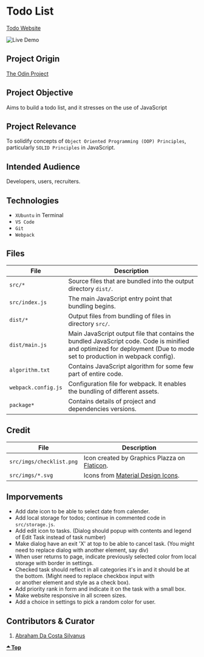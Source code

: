 # Todo List

[Todo Website](https://asdacosta.github.io/todo-list/)

![Live Demo](./todo-demo.gif)

## Project Origin
[The Odin Project](https://www.theodinproject.com/)

## Project Objective
Aims to build a todo list, and it stresses on the use of JavaScript

## Project Relevance
To solidify concepts of `Object Oriented Programming (OOP) Principles`, particularly `SOLID Principles` in JavaScript. 

## Intended Audience
Developers, users, recruiters.

## Technologies
* `XUbuntu` in Terminal
* `VS Code`
* `Git`
* `Webpack`

## Files
| File | Description |
| - | - |
|`src/*`| Source files that are bundled into the output directory `dist/`.|
|`src/index.js`| The main JavaScript entry point that bundling begins.|
|`dist/*`| Output files from bundling of files in directory `src/`.|
|`dist/main.js`| Main JavaScript output file that contains the bundled JavaScript code. Code is minified and optimized for deployment (Due to mode set to production in webpack config). |
|`algorithm.txt`| Contains JavaScript algorithm for some few part of entire code.|
|`webpack.config.js`| Configuration file for webpack. It enables the bundling of different assets.|
|`package*`| Contains details of project and dependencies versions.|

## Credit
| File | Description |
| - | - |
|`src/imgs/checklist.png`| Icon created by Graphics Plazza on [Flaticon](https://www.flaticon.com/free-icons/).|
|`src/imgs/*.svg`| Icons from [Material Design Icons](https://pictogrammers.com/library/mdi/).|

## Imporvements
* Add date icon to be able to select date from calender.
* Add local storage for todos; continue in commented code in `src/storage.js`.
* Add edit icon to tasks. (Dialog should popup with contents and legend of Edit Task instead of task number)
* Make dialog have an exit 'X' at top to be able to cancel task. (You might need to replace dialog with another element, say div)
* When user returns to page, indicate previously selected color from local storage with border in settings. 
* Checked task should reflect in all categories it's in and it should be at the bottom. (Might need to replace checkbox input with <div> or another element and style as a check box).
* Add priority rank in form and indicate it on the task with a small box.
* Make website responsive in all screen sizes.
* Add a choice in settings to pick a random color for user.

## Contributors & Curator
1. [Abraham Da Costa Silvanus](https://github.com/asdacosta)

**[🞁 Top](#todo-list)**
